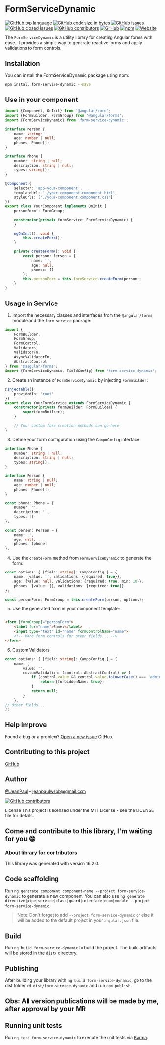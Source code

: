 # FormServiceDynamic

[![GitHub top language](https://img.shields.io/github/languages/top/JeanPaulll/lib-form-service#readme.svg)]()
[![GitHub code size in bytes](https://img.shields.io/github/languages/code-size/JeanPaulll/lib-form-service.svg)]()
[![GitHub issues](https://img.shields.io/github/issues/JeanPaulll/lib-form-service.svg)]()
[![GitHub closed issues](https://img.shields.io/github/issues-closed/JeanPaulll/lib-form-service.svg)]()
[![GitHub contributors](https://img.shields.io/github/contributors/JeanPaulll/lib-form-service.svg)]()
[![GitHub](https://img.shields.io/github/license/mashape/apistatus.svg)](https://github.com/JeanPaulll/lib-form-service)
[![npm](https://img.shields.io/npm/v/handle-json-payload.svg)]()
[![Website](https://img.shields.io/website-up-down-green-red/http/shields.io.svg?label=agenciacriamais)](http://www.agenciacriamais.com.br)

The `FormServiceDynamic` is a utility library for creating Angular forms with ease. It provides a simple way to generate
reactive forms and apply validations to form controls.

## Installation

You can install the FormServiceDynamic package using npm:

```bash
npm install form-service-dynamic --save
```

## Use in your component

```typescript
import {Component, OnInit} from '@angular/core';
import {FormBuilder, FormGroup} from '@angular/forms';
import {FormServiceDynamic} from 'form-service-dynamic'; 

interface Person {
    name: string;
    age: number | null;
    phones: Phone[];
}

interface Phone {
    number: string | null;
    description: string | null;
    types: string[];
}

@Component({
    selector: 'app-your-component',
    templateUrl: './your-component.component.html',
    styleUrls: ['./your-component.component.css']
})
export class YourComponent implements OnInit {
    personForm!: FormGroup;

    constructor(private formService: FormServiceDynamic) {
    }

    ngOnInit(): void {
        this.createForm();
    }

    private createForm(): void {
        const person: Person = {
            name: '',
            age: null,
            phones: []
        };
        this.personForm = this.formService.createForm(person);
    }
}
```

## Usage in Service

1. Import the necessary classes and interfaces from the `@angular/forms` module and the `form-service` package:

```typescript
import {
    FormBuilder,
    FormGroup,
    FormControl,
    Validators,
    ValidatorFn,
    AsyncValidatorFn,
    AbstractControl
} from '@angular/forms';
import {FormServiceDynamic, FieldConfig} from 'form-service-dynamic';
```

2. Create an instance of `FormServiceDynamic` by injecting `FormBuilder`:

```typescript
@Injectable({
    providedIn: 'root'
})
export class YourFormService extends FormServiceDynamic {
    constructor(private formBuilder: FormBuilder) {
        super(formBuilder);
    }

    // Your custom form creation methods can go here
}
```

3. Define your form configuration using the `CampoConfig` interface:

```typescript
interface Phone {
    number: string | null;
    description: string | null;
    types: string[];
}

interface Person {
    name: string | null;
    age: number | null;
    phones: Phone[];
}

const phone: Phone = {
    number: '',
    description: '',
    types: []
};

const person: Person = {
    name: '',
    age: null,
    phones: [phone]
};
```

4. Use the `createForm` method from `FormServiceDynamic` to generate the form:

```typescript
const options: { [field: string]: CampoConfig } = {
    name: {value: '', validations: {required: true}},
    age: {value: null, validations: {required: true, min: 18}},
    phones: {value: [], validations: {required: true}}
};

const personForm: FormGroup = this.createForm(person, options);
```

5. Use the generated form in your component template:

```html

<form [formGroup]="personForm">
    <label for="name">Name:</label>
    <input type="text" id="name" formControlName="name">
    <!-- More form controls for other fields... -->
</form>
```

6. Custom Validators

```typescript
const options: { [field: string]: CampoConfig } = {
    name: {
        value: '',
        customValidation: (control: AbstractControl) => {
            if (control.value && control.value.toLowerCase() === 'admin') {
                return {forbiddenName: true};
            }
            return null;
        }
    },
// Other fields...
};
```

## Help improve

Found a bug or a problem? [Open a new issue](https://github.com/JeanPaulll/lib-form-service/issues)  GitHub.

## Contributing to this project

[GitHub](https://github.com/JeanPaulll/lib-form-service)

## Author

[@JeanPaul](https://twitter.com/jeanpaullx) – jeanpaulwebb@gmail.com

[![GitHub contributors](https://img.shields.io/github/contributors/JeanPaulll/lib-form-service.svg)]()

License
This project is licensed under the MIT License - see the LICENSE file for details.

## **Come and contribute to this library, I'm waiting for you** 😁

### About library for contributors

This library was generated with version 16.2.0.

## Code scaffolding

Run `ng generate component component-name --project form-service-dynamic` to generate a new component. You can also use `ng generate directive|pipe|service|class|guard|interface|enum|module --project form-service-dynamic`.
> Note: Don't forget to add `--project form-service-dynamic` or else it will be added to the default project in your `angular.json` file. 

## Build

Run `ng build form-service-dynamic` to build the project. The build artifacts will be stored in the `dist/` directory.

## Publishing

After building your library with `ng build form-service-dynamic`, go to the dist folder `cd dist/form-service-dynamic` and run `npm publish`.

## Obs: All version publications will be made by me, after approval by your MR


## Running unit tests

Run `ng test form-service-dynamic` to execute the unit tests via [Karma](https://karma-runner.github.io).
